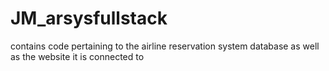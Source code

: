 # JM_arsysfullstack

contains code pertaining to the airline reservation system database as well as the website it is connected to
